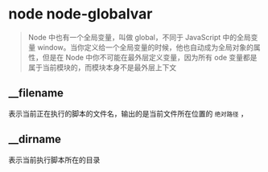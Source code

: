 <!-- Date: 2017-03-18 20:25:18 -->

# node node-globalvar

> Node 中也有一个全局变量，叫做 global，不同于 JavaScript 中的全局变量 window。当你定义给一个全局变量的时候，他也自动成为全局对象的属性，但是在 Node 中你不可能在最外层定义变量，因为所有 ode 变量都是属于当前模块的，而模块本身不是最外层上下文

## \_\_filename

表示当前正在执行的脚本的文件名，输出的是当前文件所在位置的 `绝对路径` ，

## \_\_dirname

表示当前执行脚本所在的目录
